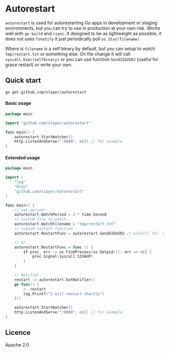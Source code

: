 # Autorestart

`autorestart` is used for autorestarting Go apps in development or staging environments, but you can try to use in production at your own risk. Works well with `go build` and `rsync`.
It designed to be as lightweight as possible, it does not uses `fsnotify` it just periodically poll `os.Stat(filename)`

Where is `filename` is a self binary by default, but you can setup to watch `tmp/restart.txt` or something else.
On file change it will call `syscall.Exec(selfbinary)` or you can use function `SendSIGUSR2` (useful for grace restart) or write your own.

## Quick start

    go get github.com/slayer/autorestart

#### Basic usage

```go
package main

import "github.com/slayer/autorestart"

func main() {
    autorestart.StartWatcher()
    http.ListenAndServe(":8080", nil) // for example
}
```


#### Extended usage

```go
package main

import (
    "log"
    "http"
    "github.com/slayer/autorestart"
)

func main() {
    // set period
    autorestart.WatchPeriod = 3 * time.Second
    // custom file to watch
    autorestart.WatchFilename = "tmp/restart.txt"
    // custom restart function
    autorestart.RestartFunc = autorestart.SendSIGUSR2 // usefull for `github.com/facebookgo/grace`

    // or
    autorestart.RestartFunc = func () {
        if proc, err := os.FindProcess(os.Getpid()); err == nil {
            proc.Signal(syscall.SIGHUP)
        }
    }

    // Notifier
    restart := autorestart.GetNotifier()
    go func() {
        <- restart
        log.Printf("I will restart shortly")
    }()

    autorestart.StartWatcher()
    http.ListenAndServe(":8080", nil) // for example
}
```


## Licence

Apache 2.0
